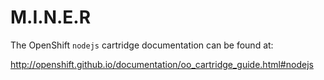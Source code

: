 # M.I.N.E.R
The OpenShift `nodejs` cartridge documentation can be found at:

http://openshift.github.io/documentation/oo_cartridge_guide.html#nodejs